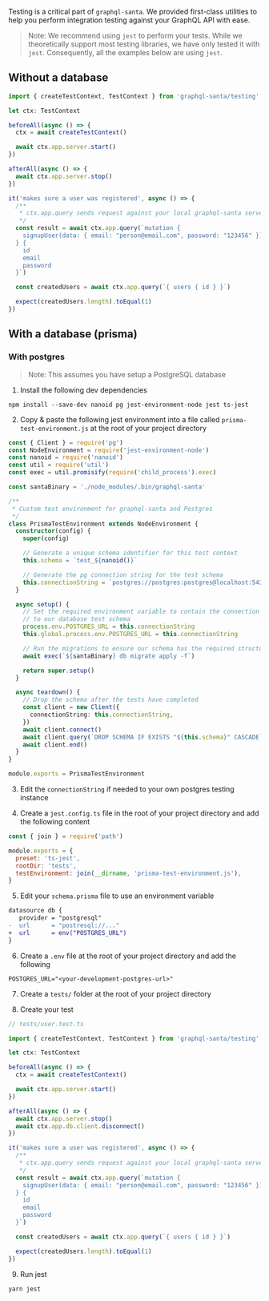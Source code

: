 Testing is a critical part of `graphql-santa`. We provided first-class utilities to help you perform integration testing against your GraphQL API with ease.

> Note: We recommend using `jest` to perform your tests. While we theoretically support most testing libraries, we have only tested it with `jest`. Consequently, all the examples below are using `jest`.

## Without a database

```ts
import { createTestContext, TestContext } from 'graphql-santa/testing'

let ctx: TestContext

beforeAll(async () => {
  ctx = await createTestContext()

  await ctx.app.server.start()
})

afterAll(async () => {
  await ctx.app.server.stop()
})

it('makes sure a user was registered', async () => {
  /**
   * ctx.app.query sends request against your local graphql-santa server
   */
  const result = await ctx.app.query(`mutation {
    signupUser(data: { email: "person@email.com", password: "123456" })
  } {
    id
    email
    password
  }`)

  const createdUsers = await ctx.app.query(`{ users { id } }`)

  expect(createdUsers.length).toEqual(1)
})
```

## With a database (prisma)

### With postgres

> Note: This assumes you have setup a PostgreSQL database

1. Install the following dev dependencies

```
npm install --save-dev nanoid pg jest-environment-node jest ts-jest
```

2. Copy & paste the following jest environment into a file called `prisma-test-environment.js` at the root of your project directory

```ts
const { Client } = require('pg')
const NodeEnvironment = require('jest-environment-node')
const nanoid = require('nanoid')
const util = require('util')
const exec = util.promisify(require('child_process').exec)

const santaBinary = './node_modules/.bin/graphql-santa'

/**
 * Custom test environment for graphql-santa and Postgres
 */
class PrismaTestEnvironment extends NodeEnvironment {
  constructor(config) {
    super(config)

    // Generate a unique schema identifier for this test context
    this.schema = `test_${nanoid()}`

    // Generate the pg connection string for the test schema
    this.connectionString = `postgres://postgres:postgres@localhost:5432/testing?schema=${this.schema}`
  }

  async setup() {
    // Set the required environment variable to contain the connection string
    // to our database test schema
    process.env.POSTGRES_URL = this.connectionString
    this.global.process.env.POSTGRES_URL = this.connectionString

    // Run the migrations to ensure our schema has the required structure
    await exec(`${santaBinary} db migrate apply -f`)

    return super.setup()
  }

  async teardown() {
    // Drop the schema after the tests have completed
    const client = new Client({
      connectionString: this.connectionString,
    })
    await client.connect()
    await client.query(`DROP SCHEMA IF EXISTS "${this.schema}" CASCADE`)
    await client.end()
  }
}

module.exports = PrismaTestEnvironment
```

3. Edit the `connectionString` if needed to your own postgres testing instance

4. Create a `jest.config.ts` file in the root of your project directory and add the following content

```js
const { join } = require('path')

module.exports = {
  preset: 'ts-jest',
  rootDir: 'tests',
  testEnvironment: join(__dirname, 'prisma-test-environment.js'),
}
```

5. Edit your `schema.prisma` file to use an environment variable

```diff
datasource db {
   provider = "postgresql"
-  url      = "postresql://..."
+  url      = env("POSTGRES_URL")
}
```

6. Create a `.env` file at the root of your project directory and add the following

```
POSTGRES_URL="<your-development-postgres-url>"
```

7. Create a `tests/` folder at the root of your project directory

8. Create your test

```ts
// tests/user.test.ts

import { createTestContext, TestContext } from 'graphql-santa/testing'

let ctx: TestContext

beforeAll(async () => {
  ctx = await createTestContext()

  await ctx.app.server.start()
})

afterAll(async () => {
  await ctx.app.server.stop()
  await ctx.app.db.client.disconnect()
})

it('makes sure a user was registered', async () => {
  /**
   * ctx.app.query sends request against your local graphql-santa server
   */
  const result = await ctx.app.query(`mutation {
    signupUser(data: { email: "person@email.com", password: "123456" })
  } {
    id
    email
    password
  }`)

  const createdUsers = await ctx.app.query(`{ users { id } }`)

  expect(createdUsers.length).toEqual(1)
})
```

9. Run jest

```
yarn jest
```
